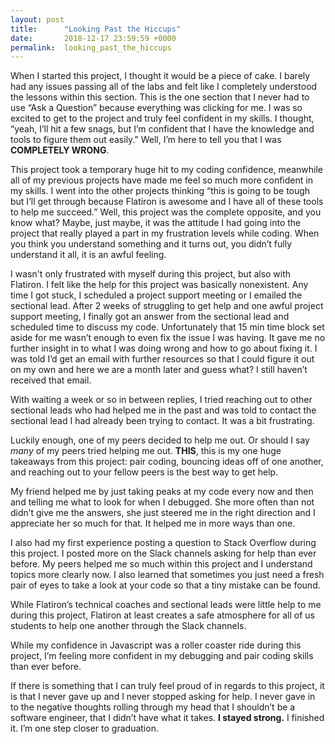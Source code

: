 ```yaml
---
layout: post
title:      "Looking Past the Hiccups"
date:       2018-12-17 23:59:59 +0000
permalink:  looking_past_the_hiccups
---
```



When I started this project, I thought it would be a piece of cake. I barely had any issues passing all of the labs and felt like I completely understood the lessons within this section. This is the one section that I never had to use “Ask a Question” because everything was clicking for me. I was so excited to get to the project and truly feel confident in my skills. I thought, “yeah, I’ll hit a few snags, but I’m confident that I have the knowledge and tools to figure them out easily.” Well, I’m here to tell you that I was **COMPLETELY WRONG**. 

This project took a temporary huge hit to my coding confidence, meanwhile all of my previous projects have made me feel so much more confident in my skills. I went into the other projects thinking “this is going to be tough but I’ll get through because Flatiron is awesome and I have all of these tools to help me succeed.” Well, this project was the complete opposite, and you know what? Maybe, just maybe, it was the attitude I had going into the project that really played a part in my frustration levels while coding. When you think you understand something and it turns out, you didn’t fully understand it all, it is an awful feeling. 

I wasn't only frustrated with myself during this project, but also with Flatiron. I felt like the help for this project was basically nonexistent. Any time I got stuck, I scheduled a project support meeting or I emailed the sectional lead. After 2 weeks of struggling to get help and one awful project support meeting, I finally got an answer from the sectional lead and scheduled time to discuss my code. Unfortunately that 15 min time block set aside for me wasn’t enough to even fix the issue I was having. It gave me no further insight in to what I was doing wrong and how to go about fixing it. I was told I’d get an email with further resources so that I could figure it out on my own and here we are a month later and guess what? I still haven’t received that email. 

With waiting a week or so in between replies, I tried reaching out to other sectional leads who had helped me in the past and was told to contact the sectional lead I had already been trying to contact. It was a bit frustrating. 

Luckily enough, one of my peers decided to help me out. Or should I say *many* of my peers tried helping me out. **THIS**, this is my one huge takeaways from this project: pair coding, bouncing ideas off of one another, and reaching out to your fellow peers is the best way to get help. 

My friend helped me by just taking peaks at my code every now and then and telling me what to look for when I debugged. She more often than not didn’t give me the answers, she just steered me in the right direction and I appreciate her so much for that. It helped me in more ways than one. 

I also had my first experience posting a question to Stack Overflow during this project. I posted more on the Slack channels asking for help than ever before. My peers helped me so much within this project and I understand topics more clearly now. I also learned that sometimes you just need a fresh pair of eyes to take a look at your code so that a tiny mistake can be found. 

While Flatiron’s technical coaches and sectional leads were little help to me during this project, Flatiron at least creates a safe atmosphere for all of us students to help one another through the Slack channels. 

While my confidence in Javascript was a roller coaster ride during this project, I’m feeling more confident in my debugging and pair coding skills than ever before. 

If there is something that I can truly feel proud of in regards to this project, it is that I never gave up and I never stopped asking for help. I never gave in to the negative thoughts rolling through my head that I shouldn’t be a software engineer, that I didn’t have what it takes. **I stayed strong.** I finished it. I’m one step closer to graduation. 

